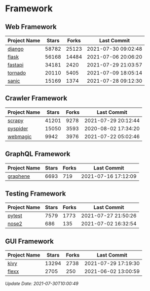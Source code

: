 # Framework

## Web Framework
| Project Name | Stars | Forks | Last Commit |
| ------------ | ----- | ----- | ----------- |
| [django](https://github.com/django/django) | 58782 | 25123 | 2021-07-30 09:02:48 |
| [flask](https://github.com/pallets/flask) | 56168 | 14484 | 2021-07-06 20:06:20 |
| [fastapi](https://github.com/tiangolo/fastapi) | 34181 | 2420 | 2021-07-29 21:03:57 |
| [tornado](https://github.com/tornadoweb/tornado) | 20110 | 5405 | 2021-07-09 18:05:14 |
| [sanic](https://github.com/sanic-org/sanic) | 15169 | 1374 | 2021-07-28 09:12:30 |

## Crawler Framework
| Project Name | Stars | Forks | Last Commit |
| ------------ | ----- | ----- | ----------- |
| [scrapy](https://github.com/scrapy/scrapy) | 41201 | 9278 | 2021-07-29 20:12:44 |
| [pyspider](https://github.com/binux/pyspider) | 15050 | 3593 | 2020-08-02 17:34:20 |
| [webmagic](https://github.com/code4craft/webmagic) | 9942 | 3976 | 2021-07-22 05:02:46 |

## GraphQL Framework
| Project Name | Stars | Forks | Last Commit |
| ------------ | ----- | ----- | ----------- |
| [graphene](https://github.com/graphql-python/graphene) | 6693 | 719 | 2021-07-16 17:12:09 |

## Testing Framework
| Project Name | Stars | Forks | Last Commit |
| ------------ | ----- | ----- | ----------- |
| [pytest](https://github.com/pytest-dev/pytest) | 7579 | 1773 | 2021-07-27 21:50:26 |
| [nose2](https://github.com/nose-devs/nose2) | 686 | 135 | 2021-07-02 16:32:54 |

## GUI Framework
| Project Name | Stars | Forks | Last Commit |
| ------------ | ----- | ----- | ----------- |
| [kivy](https://github.com/kivy/kivy) | 13294 | 2738 | 2021-07-29 17:19:30 |
| [flexx](https://github.com/flexxui/flexx) | 2705 | 250 | 2021-06-02 13:00:59 |

*Update Date: 2021-07-30T10:00:49*